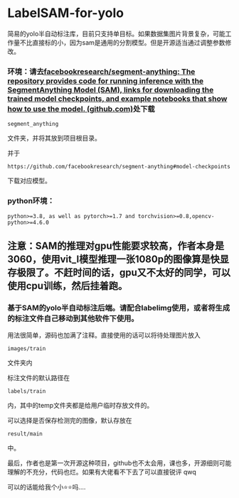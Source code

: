 # LabelSAM-for-yolo
简易的yolo半自动标注库，目前只支持单目标。如果数据集图片背景复杂，可能工作量不比直接标的小，因为sam是通用的分割模型。但是开源适当通过调整参数修改。



### 环境：请去[facebookresearch/segment-anything: The repository provides code for running inference with the SegmentAnything Model (SAM), links for downloading the trained model checkpoints, and example notebooks that show how to use the model. (github.com)](https://github.com/facebookresearch/segment-anything)处下载 

```
segment_anything
```

文件夹，并将其放到项目根目录。

并于

```
https://github.com/facebookresearch/segment-anything#model-checkpoints
```

下载对应模型。

### python环境：

```
python>=3.8, as well as pytorch>=1.7 and torchvision>=0.8,opencv-python>=4.6.0
```


## 注意：SAM的推理对gpu性能要求较高，作者本身是3060，使用vit_l模型推理一张1080p的图像算是快显存极限了。不赶时间的话，gpu又不太好的同学，可以使用cpu训练，然后挂着跑。



### 基于SAM的yolo半自动标注后端。请配合labelimg使用，或者将生成的标注文件自己移动到其他软件下使用。

用法很简单，源码也加满了注释。直接使用的话可以将待处理图片放入

```
images/train
```

文件夹内

标注文件的默认路径在

```
labels/train
```

内，其中的temp文件夹都是给用户临时存放文件的。

可以选择是否保存检测完的图像，默认存放在

```
result/main
```
中。

最后，作者也是第一次开源这种项目，github也不太会用，课也多，开源细则可能理解的不充分，代码也烂。如果有大佬看不下去了可以直接锐评 qwq

可以的话能给我个小⭐⭐吗....
